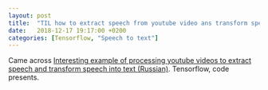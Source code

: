 ```yaml
---
layout: post
title:  "TIL how to extract speech from youtube video ans transform speech into text"
date:   2018-12-17 19:17:00 +0200
categories: [Tensorflow, "Speech to text"]
---
```

Came across [Interesting example of processing youtube videos to extract speech and transform speech into text (Russian)](https://m.habr.com/post/433532/). Tensorflow, code presents.
